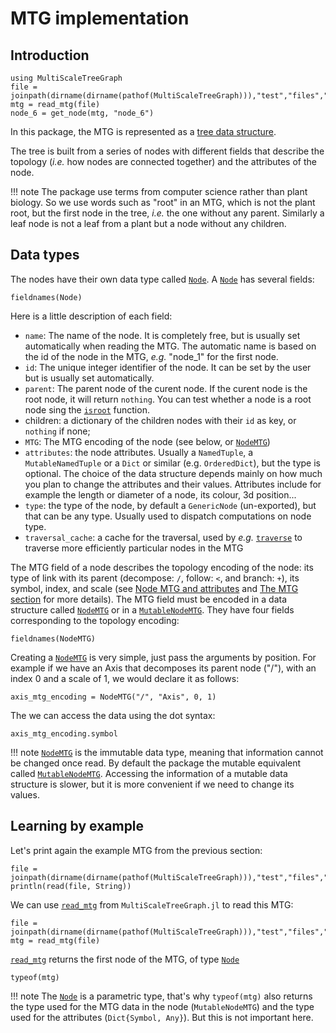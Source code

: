 # MTG implementation

## Introduction

```@setup usepkg
using MultiScaleTreeGraph
file = joinpath(dirname(dirname(pathof(MultiScaleTreeGraph))),"test","files","simple_plant.mtg")
mtg = read_mtg(file)
node_6 = get_node(mtg, "node_6")
```

In this package, the MTG is represented as a [tree data structure](https://en.wikipedia.org/wiki/Tree_%28data_structure%29).

The tree is built from a series of nodes with different fields that describe the topology (*i.e.* how nodes are connected together) and the attributes of the node.

!!! note
    The package use terms from computer science rather than plant biology. So we use words such as "root" in an MTG, which is not the plant root, but the first node in the tree, *i.e.* the one without any parent. Similarly a leaf node is not a leaf from a plant but a node without any children.

## Data types

The nodes have their own data type called [`Node`](@ref). A [`Node`](@ref) has several fields:

```@example usepkg
fieldnames(Node)
```

Here is a little description of each field:

- `name`: The name of the node. It is completely free, but is usually set automatically when reading the MTG. The automatic name is based on the id of the node in the MTG, *e.g.* "node_1" for the first node.
- `id`: The unique integer identifier of the node. It can be set by the user but is usually set automatically.
- `parent`: The parent node of the curent node. If the curent node is the root node, it will return `nothing`. You can test whether a node is a root node sing the [`isroot`](@ref) function.
- children: a dictionary of the children nodes with their `id` as key, or `nothing` if none;
- `MTG`: The MTG encoding of the node (see below, or [`NodeMTG`](@ref))
- `attributes`: the node attributes. Usually a `NamedTuple`, a `MutableNamedTuple` or a `Dict` or similar (e.g. `OrderedDict`), but the type is optional. The choice of the data structure depends mainly on how much you plan to change the attributes and their values. Attributes include for example the length or diameter of a node, its colour, 3d position...
- `type`: the type of the node, by default a `GenericNode` (un-exported), but that can be any type. Usually used to dispatch computations on node type.
- `traversal_cache`: a cache for the traversal, used by *e.g.* [`traverse`](@ref) to traverse more efficiently particular nodes in the MTG

The MTG field of a node describes the topology encoding of the node: its type of link with its parent (decompose: `/`, follow: `<`, and branch: `+`), its symbol, index, and scale (see [Node MTG and attributes](@ref) and [The MTG section](@ref) for more details). The MTG field must be encoded in a data structure called [`NodeMTG`](@ref) or in a [`MutableNodeMTG`](@ref). They have four fields corresponding to the topology encoding:

```@example usepkg
fieldnames(NodeMTG)
```

Creating a [`NodeMTG`](@ref) is very simple, just pass the arguments by position. For example if we have an Axis that decomposes its parent node ("/"), with an index 0 and a scale of 1, we would declare it as follows:

```@example usepkg
axis_mtg_encoding = NodeMTG("/", "Axis", 0, 1)
```

The we can access the data using the dot syntax:

```@example usepkg
axis_mtg_encoding.symbol
```

!!! note
    [`NodeMTG`](@ref) is the immutable data type, meaning that information cannot be changed once read. By default the package the mutable equivalent called [`MutableNodeMTG`](@ref). Accessing the information of a mutable data structure is slower, but it is more convenient if we need to change its values.

## Learning by example

Let's print again the example MTG from the previous section:

```@example usepkg
file = joinpath(dirname(dirname(pathof(MultiScaleTreeGraph))),"test","files","simple_plant.mtg")
println(read(file, String))
```

We can use [`read_mtg`](@ref) from `MultiScaleTreeGraph.jl` to read this MTG:

```@example usepkg
file = joinpath(dirname(dirname(pathof(MultiScaleTreeGraph))),"test","files","simple_plant.mtg")
mtg = read_mtg(file)
```

[`read_mtg`](@ref) returns the first node of the MTG, of type [`Node`](@ref)

```@example usepkg
typeof(mtg)
```

!!! note
    The [`Node`](@ref) is a parametric type, that's why `typeof(mtg)` also returns the type used for the MTG data in the node (`MutableNodeMTG`) and the type used for the attributes (`Dict{Symbol, Any}`). But this is not important here.

